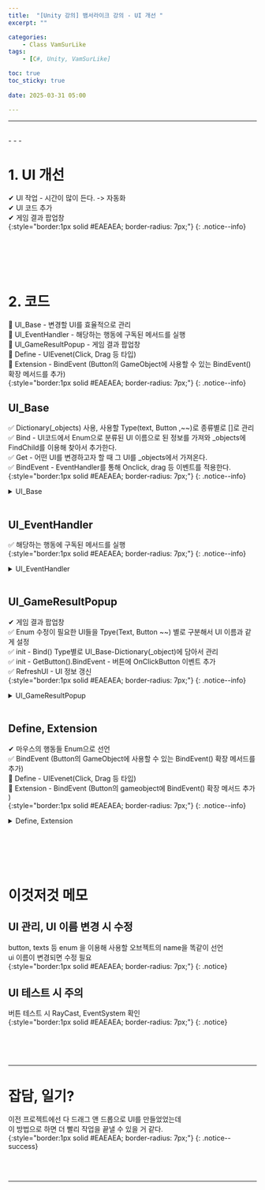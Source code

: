 ```yaml
---
title:  "[Unity 강의] 뱀서라이크 강의 - UI 개선 "
excerpt: ""

categories:
    - Class VamSurLike
tags:
    - [C#, Unity, VamSurLike]

toc: true
toc_sticky: true
 
date: 2025-03-31 05:00

---
```

- - -


<br>
- - - 

<!--&nbsp;🔹 ✔ ✅  -->

# 1. UI 개선
✔ UI 작업 - 시간이 많이 든다. -> 자동화  
✔ UI 코드 추가  
✔ 게임 결과 팝업창  
{:style="border:1px solid #EAEAEA; border-radius: 7px;"}
{: .notice--info}  

<br><br><br><br>

# 2. 코드
🔹 UI_Base - 변경할 UI를 효율적으로 관리  
🔹 UI_EventHandler - 해당하는 행동에 구독된 메서드를 실행  
🔹 UI_GameResultPopup - 게임 결과 팝업창   
🔹 Define - UIEvenet(Click, Drag 등 타입)  
🔹 Extension - BindEvent (Button의 GameObject에 사용할 수 있는 BindEvent() 확장 메서드를 추가)  
{:style="border:1px solid #EAEAEA; border-radius: 7px;"}
{: .notice--info}

## UI_Base
✅ Dictionary(_objects) 사용, 사용할 Type(text, Button ,~~)로 종류별로 []로 관리  
✅ Bind - UI코드에서 Enum으로 분류된 UI 이름으로 된 정보를 가져와 _objects에 FindChild를 이용해 찾아서 추가한다.  
✅ Get - 어떤 UI를 변경하고자 할 때 그 UI를 _objects에서 가져온다.  
✅ BindEvent - EventHandler를 통해 Onclick, drag 등 이벤트를 적용한다.  
{:style="border:1px solid #EAEAEA; border-radius: 7px;"}
{: .notice--info} 
<details>
<summary>UI_Base</summary>
<div class="notice--primary" markdown="1"> 

```c# 
using System;
using System.Collections;
using System.Collections.Generic;
using TMPro;
using Unity.VisualScripting;
using UnityEngine;
using UnityEngine.EventSystems;
using UnityEngine.UI;

public abstract class UI_Base : MonoBehaviour
{
    protected Dictionary<Type, UnityEngine.Object[]> _objects = new Dictionary<Type, UnityEngine.Object[]>();
    protected bool _init = false;

    public virtual bool Init()
    {
        if (_init)
            return false;

        _init = true;
        return true;
    }

    private void Start()
    {
        Init();
    }

    protected void Bind<T>(Type type) where T : UnityEngine.Object
    {
        string[] names = Enum.GetNames(type);
        UnityEngine.Object[] objects = new UnityEngine.Object[names.Length];
        _objects.Add(typeof(T), objects);

        for (int i = 0; i < names.Length; i++)
        {
            if (typeof(T) == typeof(GameObject))
                objects[i] = Utils.FindChild(gameObject, names[i], true);
            else
                objects[i] = Utils.FindChild<T>(gameObject, names[i], true);

            if (objects[i] == null)
                Debug.Log($"Failed to bind({names[i]})");
        }
    }

    protected void BindObject(Type type) { Bind<GameObject>(type); }
    protected void BindImage(Type type) { Bind<Image>(type); }
    protected void BindText(Type type) { Bind<TMP_Text>(type); }
    protected void BindButton(Type type) { Bind<Button>(type); }
    protected void BindToggle(Type type) { Bind<Toggle>(type); }


    protected T Get<T>(int idx) where T : UnityEngine.Object
    {
        UnityEngine.Object[] objects = null;
        if (_objects.TryGetValue(typeof(T), out objects) == false)
            return null;

        return objects[idx] as T;
    }

    protected GameObject GetObject(int idx) { return Get<GameObject>(idx); }
    protected TMP_Text GetText(int idx) { return Get<TMP_Text>(idx); }
    protected Button GetButton(int idx) { return Get<Button>(idx); }
    protected Image GetImage(int idx) { return Get<Image>(idx); }
    protected Toggle GetToggle(int idx) { return Get<Toggle>(idx); }

    public static void BindEvent(GameObject go, Action action = null, Action<BaseEventData> dragAction = null, UIEvent type = UIEvent.Click)
    {
        UI_EventHandler evt = Utils.GetOrAddComponent<UI_EventHandler>(go);

        switch (type)
        {
            case UIEvent.Click:
                evt.OnClickHandler -= action;
                evt.OnClickHandler += action;
                break;
            case UIEvent.Pressed:
                evt.OnPressedHandler -= action;
                evt.OnPressedHandler += action;
                break;
            case UIEvent.PointerDown:
                evt.OnPointerDownHandler -= action;
                evt.OnPointerDownHandler += action;
                break;
            case UIEvent.PointerUp:
                evt.OnPointerUpHandler -= action;
                evt.OnPointerUpHandler += action;
                break;
            case UIEvent.Drag:
                evt.OnDragHandler -= dragAction;
                evt.OnDragHandler += dragAction;
                break;
            case UIEvent.BeginDrag:
                evt.OnBeginDragHandler -= dragAction;
                evt.OnBeginDragHandler += dragAction;
                break;
            case UIEvent.EndDrag:
                evt.OnEndDragHandler -= dragAction;
                evt.OnEndDragHandler += dragAction;
                break;
        }
    }
}
```
</div>
</details>

<br>

## UI_EventHandler
✅ 해당하는 행동에 구독된 메서드를 실행  
{:style="border:1px solid #EAEAEA; border-radius: 7px;"}
{: .notice--info} 
<details>
<summary>UI_EventHandler</summary>
<div class="notice--primary" markdown="1"> 

```c# 
public class UI_EventHandler : MonoBehaviour, IPointerClickHandler, IPointerDownHandler, IPointerUpHandler, IDragHandler, IBeginDragHandler, IEndDragHandler
{
    public Action OnClickHandler = null;
    public Action OnPressedHandler = null;
    public Action OnPointerDownHandler = null;
    public Action OnPointerUpHandler = null;
    public Action<BaseEventData> OnDragHandler = null;
    public Action<BaseEventData> OnBeginDragHandler = null;
    public Action<BaseEventData> OnEndDragHandler = null;

    bool _pressed = false;

    private void Update()
    {
        if (_pressed)
            OnPressedHandler?.Invoke();
    }

    public void OnPointerClick(PointerEventData eventData)
    {
        if (OnClickHandler != null)
            OnClickHandler.Invoke();
    }

    public void OnPointerDown(PointerEventData eventData)
    {
        _pressed = true;
        OnPointerDownHandler?.Invoke();

    }

    public void OnPointerUp(PointerEventData eventData)
    {
        _pressed = true;
        OnPointerUpHandler?.Invoke();
    }

    public void OnDrag(PointerEventData eventData)
    {
        _pressed = true;
        OnDragHandler?.Invoke(eventData);
    }

    public void OnBeginDrag(PointerEventData eventData)
    {
        OnBeginDragHandler?.Invoke(eventData);
    }

    public void OnEndDrag(PointerEventData eventData)
    {
        OnEndDragHandler?.Invoke(eventData);
    }
}
```
</div>
</details>

<br>

## UI_GameResultPopup
✔ 게임 결과 팝업창  
✅ Enum 수정이 필요한 UI들을 Tpye(Text, Button ~~) 별로 구분해서 UI 이름과 같게 설정  
✅ init - Bind() Type별로 UI_Base-Dictionary(_object)에 담아서 관리  
✅ init - GetButton().BindEvent - 버튼에 OnClickButton 이벤트 추가  
✅ RefreshUI - UI 정보 갱신  
{:style="border:1px solid #EAEAEA; border-radius: 7px;"}
{: .notice--info} 
<details>
<summary>UI_GameResultPopup</summary>
<div class="notice--primary" markdown="1"> 

```c# 
using System.Collections;
using System.Collections.Generic;
using Unity.VisualScripting;
using UnityEngine;
using UnityEngine.UI;

public class UI_GameResultPopup : UI_Base
{
    #region UI 기능 리스트
    // 정보 갱신
    // ResultStageValueText : 해당 스테이지 수
    // ResultSurvivalTimeValueText : 스테이지 클리어 까지 걸린 시간 ( mm:ss 로 표기)
    // ResultGoldValueText : 죽기전 까지 얻은 골드
    // ResultKillValueText : 죽기전 까지 킬 수
    // ResultRewardScrollContentObject : : 보상으로 얻게될 아이템이 들어갈 부모 개체
    // (골드, 경헌치, 아이템, 캐릭터 강화석 등을 보상으로)

    // 로컬라이징 텍스트
    // GameResultPopupTitleText
    // ResultSurvivalTimeText
    // ConfirmButtonText
    #endregion

    enum GameObjects
    {
        ContentObject,
        ResultRewardScrollContentObject,
        ResultGoldObject,
        ResultKillObject,
    }

    enum Texts
    {
        GameResultPopupTitleText,
        ResultStageValueText,
        ResultSurvivalTimeText,
        ResultSurvivalTimeValueText,
        ResultGoldValueText,
        ResultKillValueText,
        ConfirmButtonText,
    }

    enum Buttons
    {
        StatisticsButton,
        ConfirmButton,
    }

    public override bool Init()
    {
        if (base.Init() == false)
            return false;

        BindObject(typeof(GameObjects));
        BindText(typeof(Texts));
        BindButton(typeof(Buttons));
        
        GetButton((int)Buttons.StatisticsButton).gameObject.BindEvent(OnClickStatisticsButton);
        GetButton((int)Buttons.ConfirmButton).gameObject.BindEvent(OnClickConfirmButton);

        RefreshUI();
        return true;
    }

    public void SetInfo()
    {
        RefreshUI();
    }

    void RefreshUI()
    {
        if (_init == false)
            return;

        // 정보 취합
        GetText((int)Texts.GameResultPopupTitleText).text = "Game Result";
        GetText((int)Texts.ResultStageValueText).text = "4 STAGE";
        GetText((int)Texts.ResultSurvivalTimeText).text = "Survival Time";
        GetText((int)Texts.ResultSurvivalTimeValueText).text = "14:23";
        GetText((int)Texts.ResultGoldValueText).text = "200";
        GetText((int)Texts.ResultKillValueText).text = "100";
        GetText((int)Texts.ConfirmButtonText).text = "OK";
    }

    void OnClickStatisticsButton()
    {
        Debug.Log("OnClickStatisticsButton");
    }

    void OnClickConfirmButton()
    {
        Debug.Log("OnClickConfirmButton");
    }
}
```
</div>
</details>

<BR>

## Define, Extension
✔ 마우스의 행동들 Enum으로 선언  
✅ BindEvent (Button의 GameObject에 사용할 수 있는 BindEvent() 확장 메서드를 추가)  
🔹 Define - UIEvenet(Click, Drag 등 타입)  
🔹 Extension - BindEvent (Button의 gameobject에 BindEvent() 확장 메서드 추가 )  
{:style="border:1px solid #EAEAEA; border-radius: 7px;"}
{: .notice--info} 
<details>
<summary>Define, Extension</summary>
<div class="notice--primary" markdown="1"> 

```c# 
public enum UIEvent
{
    Click,
    Pressed,
    PointerDown,
    PointerUp,
    Drag,
    BeginDrag,
    EndDrag,
}

public static class Extension
{
    public static void BindEvent(this GameObject go, Action action = null, Action<BaseEventData> dragAction = null, UIEvent type = UIEvent.Click)
    {
        UI_Base.BindEvent(go, action, dragAction, type);
    }
}
```
</div>
</details>

<br><br><br><br>

# 이것저것 메모

## UI 관리, UI 이름 변경 시 수정  
button, texts 등 enum 을 이용해 사용할 오브젝트의 name을 똑같이 선언   
ui 이름이 변경되면 수정 필요  
{:style="border:1px solid #EAEAEA; border-radius: 7px;"}
{: .notice} 

## UI 테스트 시 주의  
버튼 테스트 시 RayCast, EventSystem 확인  
{:style="border:1px solid #EAEAEA; border-radius: 7px;"}
{: .notice} 


<br><br><br>
- - - 

# 잡담, 일기?
이전 프로젝트에선 다 드래그 앤 드롭으로 UI를 만들었었는데  
이 방법으로 하면 더 빨리 작업을 끝낼 수 있을 거 같다.  
{:style="border:1px solid #EAEAEA; border-radius: 7px;"}
{: .notice--success}  


<br><br>
- - -